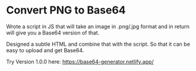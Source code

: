 # Convert PNG to Base64

Wrote a script in JS that will take an image in .png/.jpg format and in return will give you a Base64 version of that.

Designed a subtle HTML and combine that with the script. So that it can be easy to upload and get Base64.

Try Version 1.0.0 here: https://base64-generator.netlify.app/

